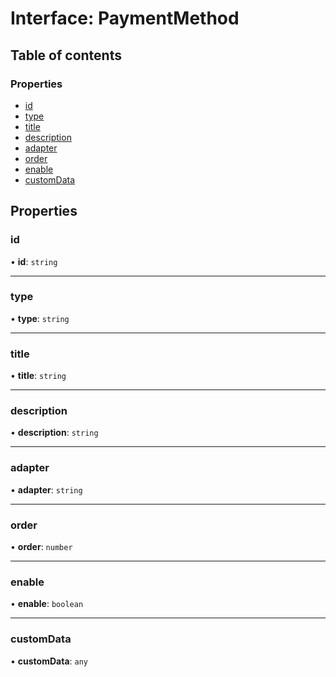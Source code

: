 # Interface: PaymentMethod

## Table of contents

### Properties

- [id](./interfaces/PaymentMethod.md#id)
- [type](./interfaces/PaymentMethod.md#type)
- [title](./interfaces/PaymentMethod.md#title)
- [description](./interfaces/PaymentMethod.md#description)
- [adapter](./interfaces/PaymentMethod.md#adapter)
- [order](./interfaces/PaymentMethod.md#order)
- [enable](./interfaces/PaymentMethod.md#enable)
- [customData](./interfaces/PaymentMethod.md#customdata)

## Properties

### <a id="id" name="id"></a> id

• **id**: `string`

___

### <a id="type" name="type"></a> type

• **type**: `string`

___

### <a id="title" name="title"></a> title

• **title**: `string`

___

### <a id="description" name="description"></a> description

• **description**: `string`

___

### <a id="adapter" name="adapter"></a> adapter

• **adapter**: `string`

___

### <a id="order" name="order"></a> order

• **order**: `number`

___

### <a id="enable" name="enable"></a> enable

• **enable**: `boolean`

___

### <a id="customdata" name="customdata"></a> customData

• **customData**: `any`
